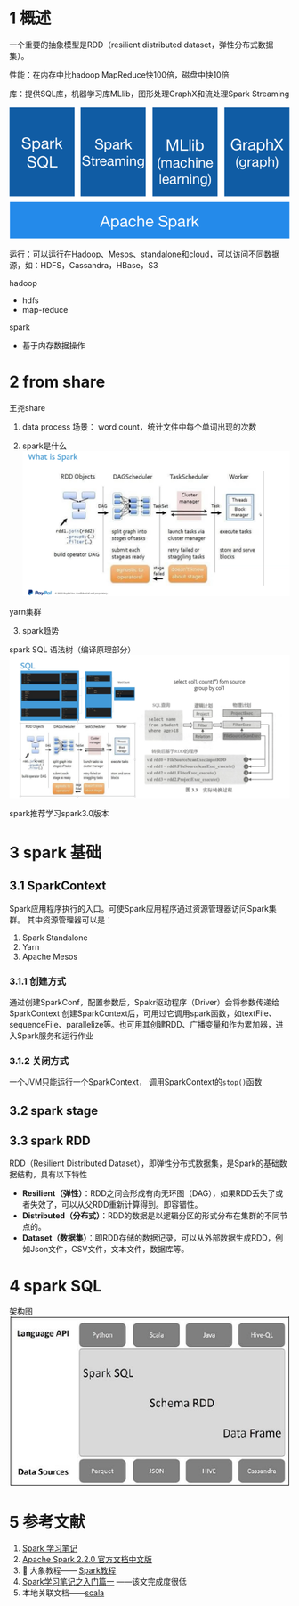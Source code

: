 # 1 概述

一个重要的抽象模型是RDD（resilient distributed dataset，弹性分布式数据集）。



性能：在内存中比hadoop MapReduce快100倍，磁盘中快10倍

库：提供SQL库，机器学习库MLlib，图形处理GraphX和流处理Spark Streaming

![spark-stack](spark.assets/spark-stack.png)



运行：可以运行在Hadoop、Mesos、standalone和cloud，可以访问不同数据源，如：HDFS，Cassandra，HBase，S3





hadoop

- hdfs
- map-reduce

spark

- 基于内存数据操作


# 2 from share
王尧share
1. data process
场景： word count，统计文件中每个单词出现的次数


2. spark是什么
![](spark.assets/image-20220804135713335.png)


yarn集群

3. spark趋势

spark SQL 
语法树（编译原理部分）
![](spark.assets/image-20220804140650215.png)



spark推荐学习spark3.0版本

# 3 spark 基础
## 3.1 SparkContext
Spark应用程序执行的入口。可使Spark应用程序通过资源管理器访问Spark集群。
其中资源管理器可以是：
1. Spark Standalone
2. Yarn
3. Apache Mesos

### 3.1.1 创建方式
通过创建SparkConf，配置参数后，Spakr驱动程序（Driver）会将参数传递给SparkContext
创建SparkContext后，可用过它调用spark函数，如textFile、sequenceFile、parallelize等。也可用其创建RDD、广播变量和作为累加器，进入Spark服务和运行作业

### 3.1.2 关闭方式
一个JVM只能运行一个SparkContext，
调用SparkContext的`stop()`函数

## 3.2 spark stage

## 3.3 spark RDD
RDD（Resilient Distributed Dataset），即弹性分布式数据集，是Spark的基础数据结构，具有以下特性
-   **Resilient（弹性）**：RDD之间会形成有向无环图（DAG），如果RDD丢失了或者失效了，可以从父RDD重新计算得到。即容错性。
-   **Distributed（分布式）**：RDD的数据是以逻辑分区的形式分布在集群的不同节点的。
-   **Dataset（数据集）**：即RDD存储的数据记录，可以从外部数据生成RDD，例如Json文件，CSV文件，文本文件，数据库等。


# 4 spark SQL
架构图
![](spark.assets/image-20221027163936591.png)




# 5 参考文献

1.   [Spark 学习笔记](https://blog.einverne.info/post/2017/01/spark.html) 
2.   [Apache Spark 2.2.0 官方文档中文版](https://blog.csdn.net/u012185296/article/details/76855770) 
3. 🌟 大象教程—— [Spark教程](https://www.hadoopdoc.com/spark/spark-sparkcontext) 
4.  [Spark学习笔记之入门篇一](http://lousama.com/2016/01/11/Spark%E5%85%A5%E9%97%A8%E7%AF%87/) ——该文完成度很低
5. 本地关联文档——[scala](scala.md)









